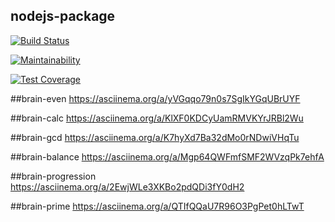 ## nodejs-package

[![Build Status](https://travis-ci.org/solar05/project-lvl1-s344.svg?branch=master)](https://travis-ci.org/solar05/project-lvl1-s344)

[![Maintainability](https://api.codeclimate.com/v1/badges/819a4f988cbc45c2a230/maintainability)](https://codeclimate.com/github/solar05/project-lvl1-s344/maintainability)

[![Test Coverage](https://api.codeclimate.com/v1/badges/819a4f988cbc45c2a230/test_coverage)](https://codeclimate.com/github/solar05/project-lvl1-s344/test_coverage)


##brain-even
https://asciinema.org/a/yVGqqo79n0s7SgIkYGqUBrUYF

##brain-calc
https://asciinema.org/a/KlXF0KDCyUamRMVKYrJRBl2Wu

##brain-gcd
https://asciinema.org/a/K7hyXd7Ba32dMo0rNDwiVHqTu

##brain-balance
https://asciinema.org/a/Mgp64QWFmfSMF2WVzqPk7ehfA

##brain-progression
https://asciinema.org/a/2EwjWLe3XKBo2pdQDi3fY0dH2

##brain-prime
https://asciinema.org/a/QTIfQQaU7R96O3PgPet0hLTwT
